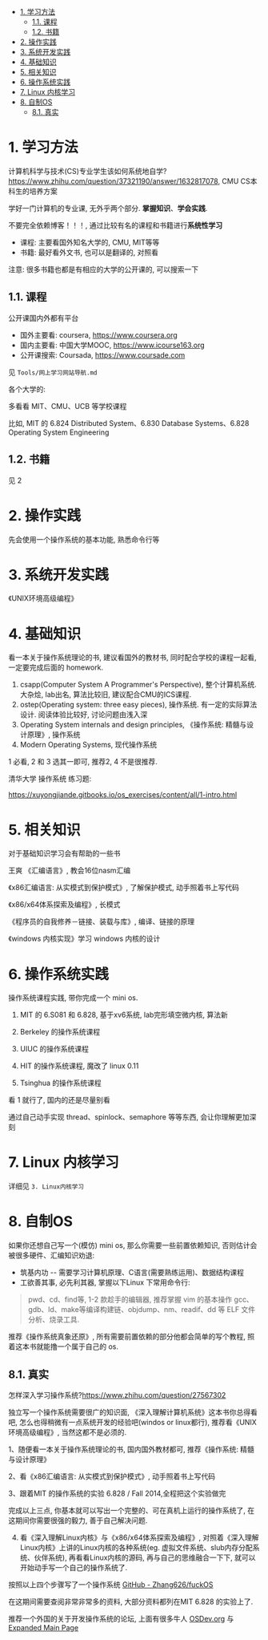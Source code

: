 
<!-- @import "[TOC]" {cmd="toc" depthFrom=1 depthTo=6 orderedList=false} -->

<!-- code_chunk_output -->

- [1. 学习方法](#1-学习方法)
  - [1.1. 课程](#11-课程)
  - [1.2. 书籍](#12-书籍)
- [2. 操作实践](#2-操作实践)
- [3. 系统开发实践](#3-系统开发实践)
- [4. 基础知识](#4-基础知识)
- [5. 相关知识](#5-相关知识)
- [6. 操作系统实践](#6-操作系统实践)
- [7. Linux 内核学习](#7-linux-内核学习)
- [8. 自制OS](#8-自制os)
  - [8.1. 真实](#81-真实)

<!-- /code_chunk_output -->

# 1. 学习方法

计算机科学与技术(CS)专业学生该如何系统地自学?https://www.zhihu.com/question/37321190/answer/1632817078, CMU CS本科生的培养方案

学好一门计算机的专业课, 无外乎两个部分. **掌握知识**、**学会实践**.

不要完全依赖博客！！！, 通过比较有名的课程和书籍进行**系统性学习**

* 课程: 主要看国外知名大学的, CMU, MIT等等
* 书籍: 最好看外文书, 也可以是翻译的, 对照看

注意: 很多书籍也都是有相应的大学的公开课的, 可以搜索一下

## 1.1. 课程

公开课国内外都有平台

* 国外主要看: coursera, https://www.coursera.org
* 国内主要看: 中国大学MOOC, https://www.icourse163.org
* 公开课搜索: Coursada, https://www.coursade.com

见 `Tools/网上学习网站导航.md`

各个大学的:

多看看 MIT、CMU、UCB 等学校课程

比如, MIT 的 6.824 Distributed System、6.830 Database Systems、6.828 Operating System Engineering 

## 1.2. 书籍

见 2

# 2. 操作实践

先会使用一个操作系统的基本功能, 熟悉命令行等

# 3. 系统开发实践

《UNIX环境高级编程》

# 4. 基础知识

看一本关于操作系统理论的书, 建议看国外的教材书, 同时配合学校的课程一起看, 一定要完成后面的 homework.

1. csapp(Computer System A Programmer's Perspective), 整个计算机系统. 大杂烩, lab出名, 算法比较旧, 建议配合CMU的ICS课程.
2. ostep(Operating system: three easy pieces), 操作系统. 有一定的实际算法设计. 阅读体验比较好, 讨论问题由浅入深
3. Operating System internals and design principles, 《操作系统: 精髓与设计原理》, 操作系统
4. Modern Operating Systems, 现代操作系统

1 必看, 2 和 3 选其一即可, 推荐2, 4 不是很推荐.

清华大学 操作系统 练习题:

https://xuyongjiande.gitbooks.io/os_exercises/content/all/1-intro.html

# 5. 相关知识

对于基础知识学习会有帮助的一些书

王爽 《汇编语言》, 教会16位nasm汇编

《x86汇编语言: 从实模式到保护模式》, 了解保护模式, 动手照着书上写代码

《x86/x64体系探索及编程》, 长模式

《程序员的自我修养－链接、装载与库》, 编译、链接的原理

《windows 内核实现》学习 windows 内核的设计

# 6. 操作系统实践

操作系统课程实践, 带你完成一个 mini os.

1. MIT 的 6.S081 和 6.828, 基于xv6系统, lab完形填空微内核, 算法新

2. Berkeley 的操作系统课程

3. UIUC 的操作系统课程

4. HIT 的操作系统课程, 魔改了 linux 0.11

5. Tsinghua 的操作系统课程

看 1 就行了, 国内的还是尽量别看

通过自己动手实现 thread、spinlock、semaphore 等等东西, 会让你理解更加深刻

# 7. Linux 内核学习

详细见 `3. Linux内核学习`

# 8. 自制OS

如果你还想自己写一个(模仿) mini os, 那么你需要一些前置依赖知识, 否则估计会被很多硬件、汇编知识劝退: 

* 筑基内功 -- 需要学习计算机原理、C语言(需要熟练运用)、数据结构课程
* 工欲善其事, 必先利其器, 掌握以下Linux 下常用命令行:  

>pwd、cd、find等, 1-2 款趁手的编辑器, 推荐掌握 vim 的基本操作  gcc、gdb、ld、make等编译构建链、objdump、nm、readif、dd 等 ELF 文件分析、烧录工具. 

推荐《操作系统真象还原》, 所有需要前置依赖的部分他都会简单的写个教程, 照着这本书就能撸一个属于自己的 os.

## 8.1. 真实

怎样深入学习操作系统?https://www.zhihu.com/question/27567302

独立写一个操作系统需要很广的知识面, 《深入理解计算机系统》这本书你总得看吧, 怎么也得稍微有一点系统开发的经验吧(windos or linux都行), 推荐看《UNIX环境高级编程》, 当然这都不是必须的.

1、随便看一本关于操作系统理论的书, 国内国外教材都可, 推荐《操作系统: 精髓与设计原理》

2、看《x86汇编语言: 从实模式到保护模式》, 动手照着书上写代码

3、跟着MIT 的操作系统的实验 6.828 / Fall 2014,全程把这个实验做完

完成以上三点, 你基本就可以写出一个完整的、可在真机上运行的操作系统了, 在这期间你需要很强的毅力, 善于自己解决问题. 

4. 看《深入理解Linux内核》与《x86/x64体系探索及编程》, 对照着《深入理解Linux内核》上讲的Linux内核的各种系统(eg. 虚拟文件系统、slub内存分配系统、伙伴系统), 再看看Linux内核的源码, 再与自己的思维融合一下下, 就可以开始动手写一个自己的操作系统了. 

按照以上四个步骤写了一个操作系统 [GitHub - Zhang626/fuckOS](https://github.com/comiser/fuckOS)

在这期间需要查阅非常非常多的资料, 大部分资料都列在MIT 6.828 的实验上了. 

推荐一个外国的关于开发操作系统的论坛, 上面有很多牛人 [OSDev.org](https://forum.osdev.org/) 与 [Expanded Main Page](https://wiki.osdev.org/Main_Page)



